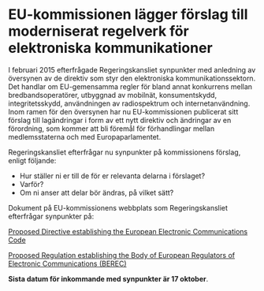 # EU-kommissionen lägger förslag till moderniserat regelverk för elektroniska kommunikationer

I februari 2015 efterfrågade Regeringskansliet synpunkter med anledning av översynen av de direktiv som styr den elektroniska kommunikationssektorn. Det handlar om EU\-gemensamma regler för bland annat konkurrens mellan bredbandsoperatörer, utbyggnad av mobilnät, konsumentskydd, integritetsskydd, användningen av radiospektrum och internetanvändning. Inom ramen för den översynen har nu EU\-kommissionen publicerat sitt förslag till lagändringar i form av ett nytt direktiv och ändringar av en förordning, som kommer att bli föremål för förhandlingar mellan medlemsstaterna och med Europaparlamentet.


Regeringskansliet efterfrågar nu synpunkter på kommissionens förslag, enligt följande:

* Hur ställer ni er till de för er relevanta delarna i förslaget?
* Varför?
* Om ni anser att delar bör ändras, på vilket sätt?

Dokument på EU\-kommissionens webbplats som Regeringskansliet efterfrågar synpunkter på:

[Proposed Directive establishing the European Electronic Communications Code](https://ec.europa.eu/digital-single-market/en/news/proposed-directive-establishing-european-electronic-communications-code "Proposed Directive establishing the European Electronic Communications Code")

[Proposed Regulation establishing the Body of European Regulators of Electronic Communications (BEREC)](https://ec.europa.eu/digital-single-market/en/news/proposed-regulation-establishing-body-european-regulators-electronic-communications-berec "På EU-kommissionens webbplats: Proposed Regulation establishing the Body of European Regulators of Electronic Communications (BEREC) ")

**Sista datum för inkommande med synpunkter är 17 oktober**.
